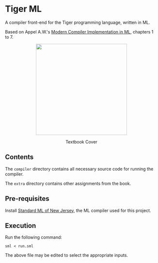 # Tiger ML
A compiler front-end for the Tiger programming language, written in ML.

Based on Appel A.W.'s [Modern Compiler Implementation in ML](https://www.cs.princeton.edu/~appel/modern/ml/), chapters 1 to 7.

<p align="center">
  <img src="https://user-images.githubusercontent.com/14807193/198748705-3f975eff-b31f-477f-be25-482fac5e5058.png" width="300">
</p>

<p align="center">
Textbook Cover
</p>

## Contents

The `compiler` directory contains all necessary source code for running the 
compiler.

The `extra` directory contains other assignments from the book.

## Pre-requisites
Install [Standard ML of New Jersey](http://www.smlnj.org/), the ML compiler used
for this project.
## Execution
Run the following command:
```
sml < run.sml
```
The above file may be edited to select the appropriate inputs.
